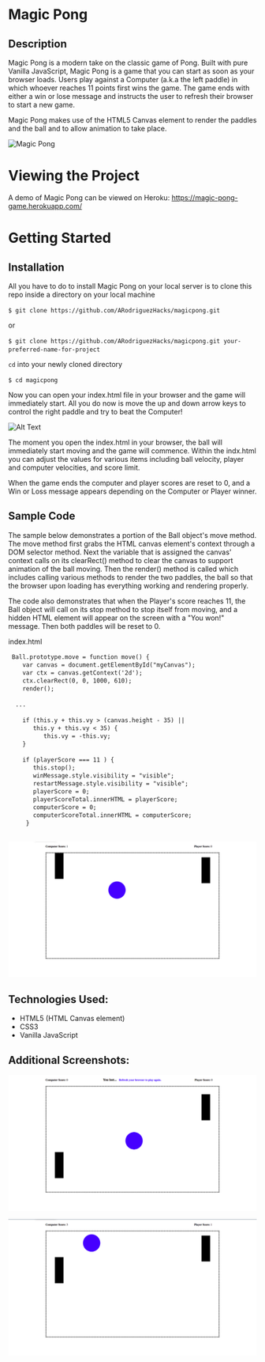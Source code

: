 # Magic Pong

## Description
Magic Pong is a modern take on the classic game of Pong. Built with pure Vanilla JavaScript, Magic Pong is a game that you can start as soon as your browser loads. Users play against a Computer (a.k.a the left paddle) in which whoever reaches 11 points first wins the game. The game ends with either a win or lose message and instructs the user to refresh their browser to start a new game. 

Magic Pong makes use of the HTML5 Canvas element to render the paddles and the ball and to allow animation to take place.

![Magic Pong](https://media.giphy.com/media/yMAxt772CnNbnpAkDk/giphy.gif)

# Viewing the Project

A demo of Magic Pong can be viewed on Heroku: https://magic-pong-game.herokuapp.com/

# Getting Started

## Installation

All you have to do to install Magic Pong on your local server is to clone this repo inside a directory on your local machine

`$ git clone https://github.com/ARodriguezHacks/magicpong.git`

or

`$ git clone https://github.com/ARodriguezHacks/magicpong.git your-preferred-name-for-project`

`cd` into your newly cloned directory

`$ cd magicpong`

Now you can open your index.html file in your browser and the game will immediately start. All you do now is move the up and down arrow keys to control the right paddle and try to beat the Computer!

![Alt Text](https://media.giphy.com/media/5hkrckeTl8QVDi18ow/giphy.gif)

The moment you open the index.html in your browser, the ball will immediately start moving and the game will commence. Within the indx.html you can adjust the values for various items including ball velocity, player and computer velocities, and score limit.

When the game ends the computer and player scores are reset to 0, and a Win or Loss message appears depending on the Computer or Player winner.

## Sample Code

The sample below demonstrates a portion of the Ball object's move method. The move method first grabs the HTML canvas element's context through a DOM selector method. Next the variable that is assigned the canvas' context calls on its clearRect() method to clear the canvas to support animation of the ball moving. Then the render() method is called which includes calling various methods to render the two paddles, the ball so that the browser upon loading has everything working and rendering properly. 

The code also demonstrates that when the Player's score reaches 11, the Ball object will call on its stop method to stop itself from moving, and a hidden HTML element will appear on the screen with a "You won!" message. Then both paddles will be reset to 0.

index.html
```
 Ball.prototype.move = function move() {
    var canvas = document.getElementById("myCanvas");
    var ctx = canvas.getContext('2d');
    ctx.clearRect(0, 0, 1000, 610);
    render();

  ...
  
    if (this.y + this.vy > (canvas.height - 35) ||
       this.y + this.vy < 35) {
          this.vy = -this.vy;
    }

    if (playerScore === 11 ) {
       this.stop();
       winMessage.style.visibility = "visible";
       restartMessage.style.visibility = "visible";
       playerScore = 0;
       playerScoreTotal.innerHTML = playerScore;
       computerScore = 0;
       computerScoreTotal.innerHTML = computerScore;
     }
   
```

![Magic Pong](public/assets/imgs/magicpong-img5.png)

## Technologies Used:

* HTML5 (HTML Canvas element)
* CSS3
* Vanilla JavaScript

## Additional Screenshots:

![Magic Pong](public/assets/imgs/magicpong-img1.png)

![Magic Pong](public/assets/imgs/magicpong-img2.png)
